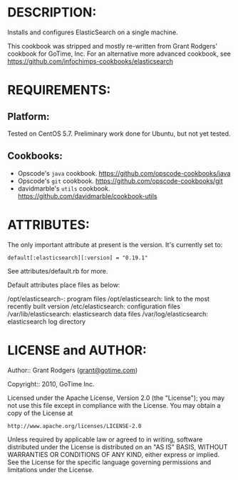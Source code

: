 # DESCRIPTION:

Installs and configures ElasticSearch on a single machine. 

This cookbook was stripped and mostly re-written from Grant Rodgers' 
cookbook for GoTime, Inc. For an alternative more advanced cookbook, see 
https://github.com/infochimps-cookbooks/elasticsearch

# REQUIREMENTS:

##  Platform:

Tested on CentOS 5.7. Preliminary work done for Ubuntu, but not yet tested.

## Cookbooks:

* Opscode's `java` cookbook. https://github.com/opscode-cookbooks/java
* Opscode's `git` cookbook. https://github.com/opscode-cookbooks/git
* davidmarble's `utils` cookbook. https://github.com/davidmarble/cookbook-utils

# ATTRIBUTES:

The only important attribute at present is the version. It's currently set to:

    default[:elasticsearch][:version] = "0.19.1"

See attributes/default.rb for more.

Default attributes place files as below:

/opt/elasticsearch-<version>: program files
/opt/elasticsearch: link to the most recently built version
/etc/elasticsearch: configuration files
/var/lib/elasticsearch: elasticsearch data files
/var/log/elasticsearch: elasticsearch log directory


# LICENSE and AUTHOR:

Author:: Grant Rodgers (<grant@gotime.com>)

Copyright:: 2010, GoTime Inc.

Licensed under the Apache License, Version 2.0 (the "License");
you may not use this file except in compliance with the License.
You may obtain a copy of the License at

    http://www.apache.org/licenses/LICENSE-2.0

Unless required by applicable law or agreed to in writing, software
distributed under the License is distributed on an "AS IS" BASIS,
WITHOUT WARRANTIES OR CONDITIONS OF ANY KIND, either express or implied.
See the License for the specific language governing permissions and
limitations under the License.

